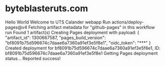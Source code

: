 # byteblasteruts.com
Hello World
Welcome to UTS Calander webapp
Run actions/deploy-pages@v4
Fetching artifact metadata for "github-pages" in this workflow run
Found 1 artifact(s)
Creating Pages deployment with payload:
{
	"artifact_id": 1300667587,
	"pages_build_version": "bf8091b75d596674c7daae6a7360a91ef3e5f8e1",
	"oidc_token": "***"
}
Created deployment for bf8091b75d596674c7daae6a7360a91ef3e5f8e1, ID: bf8091b75d596674c7daae6a7360a91ef3e5f8e1
Getting Pages deployment status...
Reported success!

